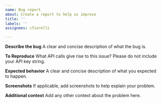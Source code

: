 ```yaml
---
name: Bug report
about: Create a report to help us improve
title: ''
labels: ''
assignees: cfiorelli

---
```


**Describe the bug**
A clear and concise description of what the bug is.

**To Reproduce**
What API calls give rise to this issue? Please do not include your API key string.

**Expected behavior**
A clear and concise description of what you expected to happen.

**Screenshots**
If applicable, add screenshots to help explain your problem.

**Additional context**
Add any other context about the problem here.
